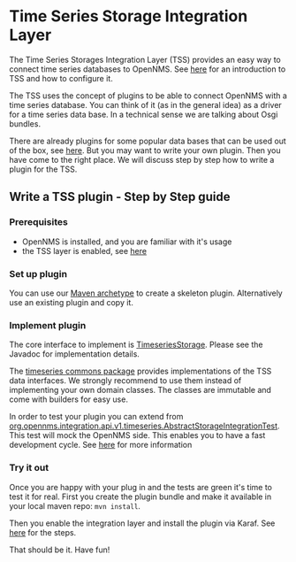 # Time Series Storage Integration Layer
The Time Series Storages Integration Layer (TSS) provides an easy way to connect time series databases to OpenNMS.
See [here](https://docs.opennms.org/opennms/releases/26.1.0/guide-admin/guide-admin.html#ga-opennms-operation-timeseries) for an introduction to TSS and how to configure it.

The TSS uses the concept of plugins to be able to connect OpenNMS with a time series database.
You can think of it (as in the general idea) as a driver for a time series data base.
In a technical sense we are talking about Osgi bundles.

There are already plugins for some popular data bases that can be used out of the box, see [here](https://docs.opennms.org/opennms/releases/26.1.0/guide-admin/guide-admin.html#ga-opennms-operation-timeseries).
But you may want to write your own plugin.
Then you have come to the right place.
We will discuss step by step how to write a plugin for the TSS.

## Write a TSS plugin - Step by Step guide
### Prerequisites
* OpenNMS is installed, and you are familiar with it's usage
* the TSS layer is enabled, see [here](https://docs.opennms.org/opennms/releases/26.1.0/guide-admin/guide-admin.html#ga-opennms-operation-timeseries)

### Set up plugin
You can use our [Maven archetype](../../../../../../../../../README.md#building-a-new-plugin) to create a skeleton plugin.
Alternatively use an existing plugin and copy it.

### Implement plugin
The core interface to implement is [TimeseriesStorage](TimeSeriesStorage.java).
Please see the Javadoc for implementation details.

The [timeseries commons package](../../../../../../../../../common/src/main/java/org/opennms/integration/api/v1/timeseries/immutables) provides implementations of the TSS data interfaces.
We strongly recommend to use them instead of implementing your own domain classes.
The classes are immutable and come with builders for easy use.

In order to test your plugin you can extend from [org.opennms.integration.api.v1.timeseries.AbstractStorageIntegrationTest](/test-suites/tss-tests/src/main/java/org/opennms/integration/api/v1/timeseries/AbstractStorageIntegrationTest.java).
This test will mock the OpenNMS side.
This enables you to have a fast development cycle.
See [here](../../../../../../../../../test-suites/tss-tests/README.md) for more information

### Try it out
Once you are happy with your plug in and the tests are green it's time to test it for real.
First you create the plugin bundle and make it available in your local maven repo:
`mvn install`.

Then you enable the integration layer and install the plugin via Karaf.
See [here](https://docs.opennms.org/opennms/releases/26.1.0/guide-admin/guide-admin.html#ga-opennms-operation-timeseries) for the steps.

That should be it.
Have fun!
